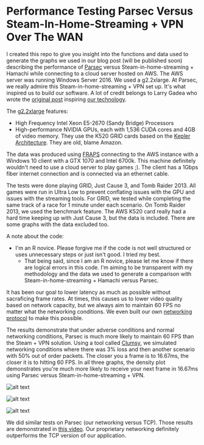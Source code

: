 # Performance Testing Parsec Versus Steam-In-Home-Streaming + VPN Over The WAN

I created this repo to give you insight into the functions and data used to generate the graphs we used in our blog post (will be published soon) describing the performance of [Parsec](https://parsec.tv/) versus Steam-in-home-streaming + Hamachi while connecting to a cloud server hosted on AWS. The AWS server was running Windows Server 2016. We used a g2.2xlarge. At Parsec, we really admire this Steam-in-home-streaming + VPN set up. It's what inspired us to build our software. A lot of credit belongs to Larry Gadea who wrote the [original post](https://lg.io/2015/07/05/revised-and-much-faster-run-your-own-highend-cloud-gaming-service-on-ec2.html) inspiring [our technology](https://blog.parsec.tv/description-of-parsec-technology-b2738dcc3842).

The [g2.2xlarge](https://aws.amazon.com/ec2/instance-types/) features:
* High Frequency Intel Xeon E5-2670 (Sandy Bridge) Processors
* High-performance NVIDIA GPUs, each with 1,536 CUDA cores and 4GB of video memory. They use the K520 GRID cards based on the [Kepler Architecture](https://en.wikipedia.org/wiki/Kepler_(microarchitecture)). They are old, blame Amazon.

The data was produced using [FRAPS](http://www.fraps.com/) connecting to the AWS instance with a Windows 10 client with a GTX 1070 and Intel 6700k. This machine definitely wouldn't need to use a cloud server to play games ;). The client has a 1Gbps fiber internet connection and is connected via an ethernet cable. 

The tests were done playing GRID, Just Cause 3, and Tomb Raider 2013. All games were run in Ultra Low to prevent conflating issues with the GPU and issues with the streaming tools. For GRID, we tested while completing the same track of a race for 1 minute under each scenario. On Tomb Raider 2013, we used the benchmark feature. The AWS K520 card really had a hard time keeping up with Just Cause 3, but the data is included. There are some graphs with the data excluded too.

A note about the code:
* I'm an R novice. Please forgive me if the code is not well structured or uses unnecessary steps or just isn't good. I tried my best.
  * That being said, since I am an R novice, please let me know if there are logical errors in this code. I'm aiming to be transparent with my methodology and the data we used to generate a comparison with Steam-in-home-streaming + Hamachi versus Parsec.


It has been our goal to lower latency as much as possible without sacraficing frame rates. At times, this causes us to lower video quality based on network capacity, but we always aim to maintain 60 FPS no matter what the networking conditions. We even built our own [networking protocol](https://blog.parsec.tv/a-primer-on-building-udp-networking-protocols-how-we-deliver-low-latency-cloud-gaming-1987806feb62) to make this possible.

The results demonstrate that under adverse conditions and normal networking conditions, Parsec is much more likely to maintain 60 FPS than the Steam + VPN solution. Using a tool called [Clumsy](https://jagt.github.io/clumsy/), we simulated networking conditions where there was 3% loss and then another scenario with 50% out of order packets. The closer you a frame is to 16.67ms, the closer it is to hitting 60 FPS. In all three graphs, the density plot demonstrates you're much more likely to receive your next frame in 16.67ms using Parsec versus Steam-in-home-streaming + VPN. 

![alt text](https://github.com/parsec-cloud/steam_parsec_test/blob/master/graphs/No%20Change%20To%20Internetplatform_density.jpg "Normal Internet")

![alt text](https://github.com/parsec-cloud/steam_parsec_test/blob/master/graphs/Three%20Percent%20Lossplatform_density.jpg "3% Packet Loss")

![alt text](https://github.com/parsec-cloud/steam_parsec_test/blob/master/graphs/Fifty%20Percent%20Out%20Of%20Order%20Packetsplatform_density.jpg "50% Out Of Order Packets")

We did similar tests on Parsec (our networking versus TCP). Those results are demonstrated in [this video](https://vimeo.com/211552100). Our proprietary networking definitely outperforms the TCP version of our application.
